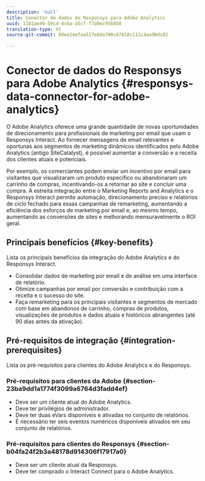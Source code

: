 ```yaml
---
description: 'null'
title: Conector de dados do Responsys para Adobe Analytics
uuid: 1181ae49-59c4-4c6a-a5cf-f7a0ec956850
translation-type: ht
source-git-commit: 99ee24efaa517e8da700c67818c111c4aa90dc02

---
```



# Conector de dados do Responsys para Adobe Analytics {#responsys-data-connector-for-adobe-analytics}

O Adobe Analytics oferece uma grande quantidade de novas oportunidades de direcionamento para profissionais de marketing por email que usam o Responsys Interact. Ao fornecer mensagens de email relevantes e oportunas aos segmentos de marketing dinâmicos identificados pelo Adobe Analytics (antigo SiteCatalyst), é possível aumentar a conversão e a receita dos clientes atuais e potenciais.

Por exemplo, os comerciantes podem enviar um incentivo por email para visitantes que visualizaram um produto específico ou abandonaram um carrinho de compras, incentivando-os a retornar ao site e concluir uma compra. A estreita integração entre o Marketing Reports and Analytics e o Responsys Interact permite automação, direcionamento preciso e relatórios de ciclo fechado para essas campanhas de remarketing, aumentando a eficiência dos esforços de marketing por email e, ao mesmo tempo, aumentando as conversões de sites e melhorando mensuravelmente o ROI geral.

## Principais benefícios {#key-benefits}

Lista os principais benefícios da integração do Adobe Analytics e do Responsys Interact.

* Consolidar dados de marketing por email e de análise em uma interface de relatório.
* Otimize campanhas por email por conversão e contribuição com a receita e o sucesso do site.
* Faça remarketing para os principais visitantes e segmentos de mercado com base em abandonos de carrinho, compras de produtos, visualizações de produtos e dados atuais e históricos abrangentes (até 90 dias antes da ativação).

## Pré-requisitos de integração {#integration-prerequisites}

Lista os pré-requisitos para clientes do Adobe Analytics e do Responsys.

### Pré-requisitos para clientes da Adobe {#section-23ba9dd1a1774f3099a6764d3fadd4ef}

* Deve ser um cliente atual do Adobe Analytics.
* Deve ter privilégios de administrador.
* Deve ter duas eVars disponíveis e ativadas no conjunto de relatórios.
* É necessário ter seis eventos numéricos disponíveis ativados em seu conjunto de relatórios.

### Pré-requisitos para clientes do Responsys {#section-b04fa24f2b3a48178d914306f17917a0}

* Deve ser um cliente atual da Responsys.
* Deve ter comprado o Interact Connect para o Adobe Analytics.
